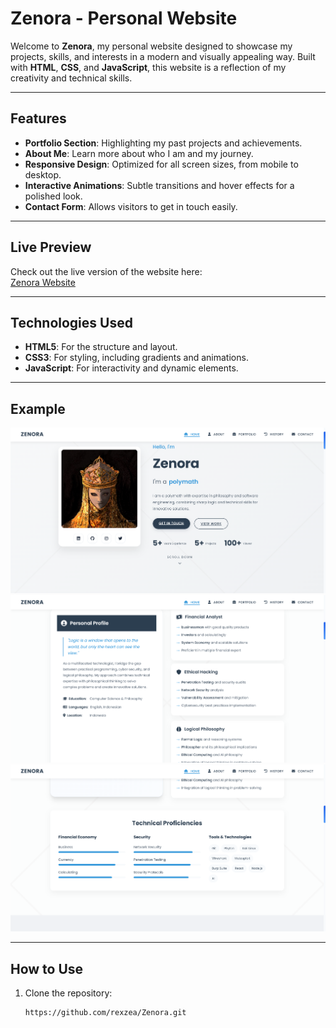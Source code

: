# Zenora - Personal Website

Welcome to **Zenora**, my personal website designed to showcase my projects, skills, and interests in a modern and visually appealing way. Built with **HTML**, **CSS**, and **JavaScript**, this website is a reflection of my creativity and technical skills.

---

## Features
- **Portfolio Section**: Highlighting my past projects and achievements.
- **About Me**: Learn more about who I am and my journey.
- **Responsive Design**: Optimized for all screen sizes, from mobile to desktop.
- **Interactive Animations**: Subtle transitions and hover effects for a polished look.
- **Contact Form**: Allows visitors to get in touch easily.

---

## Live Preview
Check out the live version of the website here:  
[Zenora Website](https://rexzea.github.io/Zenora/)

---

## Technologies Used
- **HTML5**: For the structure and layout.
- **CSS3**: For styling, including gradients and animations.
- **JavaScript**: For interactivity and dynamic elements.

---

## Example
![Zenora Website Screenshot](p1.png)
![Zenora Website Screenshot](p2.png)
![Zenora Website Screenshot](p3.png)

---

## How to Use
1. Clone the repository:
   ```bash
   https://github.com/rexzea/Zenora.git
